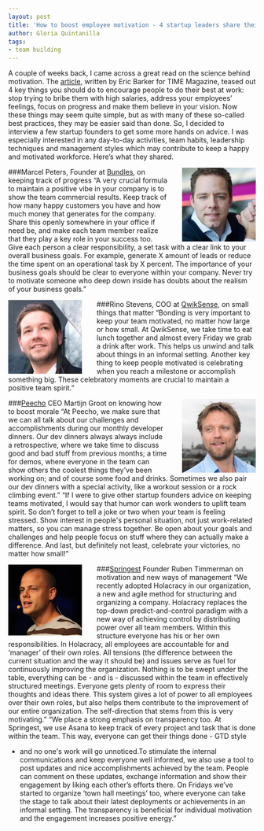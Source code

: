 ```yaml
---
layout: post
title: 'How to boost employee motivation - 4 startup leaders share their tips'
author: Gloria Quintanilla
tags:
- team building
---
```


A couple of weeks back, I came across a great read on the science behind motivation. The [article](http://time.com/53748/how-to-motivate-people-4-steps-backed-by-science/), written
by Eric Barker for TIME Magazine, teased out 4 key things you should do to encourage people to do 
their best at work: stop trying to bribe them with high salaries, address your employees’ feelings, focus 
on progress and make them believe in your vision. Now these things may seem quite simple, but as with 
many of these so-called best practices, they may be easier said than done. So, I decided to interview a 
few startup founders to get some more hands on advice. I was especially interested in any day-to-day 
activities, team habits, leadership techniques and management styles which may contribute to keep a 
happy and motivated workforce. Here’s what they shared.


<img src="/assets/images/founders/marcel_peters_bundles.jpg" alt="Marcel Peters of Bundles.nl"
style=" float: right; margin-left: 30px;">

###Marcel Peters, Founder at [Bundles](http://www.wasbundles.nl), on keeping track of progress
“A very crucial formula to maintain a positive vibe in your company is to show the team commercial
results. Keep track of how many happy customers you have and how much money that generates for the 
company. Share this openly somewhere in your office if need be, and make each team member realize 
that they play a key role in your success too. Give each person a clear responsibility, a set task with a 
clear link to your overall business goals. For example, generate X amount of leads or reduce the time 
spent on an operational task by X percent. The importance of your business goals should be clear to 
everyone within your company. Never try to motivate someone who deep down inside has doubts about 
the realism of your business goals.”

<img src="/assets/images/founders/rino_qwiksense.jpg" alt="Rino Stevens of QwikSense"
style=" float: left; margin-right: 30px;">

###Rino Stevens, COO at [QwikSense](http://www.qwiksense.com/), on small things that matter
“Bonding is very important to keep your team motivated, no matter how large or how small. At
QwikSense, we take time to eat lunch together and almost every Friday we grab a drink after work. This 
helps us unwind and talk about things in an informal setting. Another key thing to keep people motivated 
is celebrating when you reach a milestone or accomplish something big. These celebratory moments are 
crucial to maintain a positive team spirit.”

<img src="/assets/images/founders/martijn_peecho.jpg" alt="Martijn Groot of Peecho"
style=" float: right; margin-left: 30px;">

###[Peecho](http://www.peecho.com/) CEO Martijn Groot on knowing how to boost morale
“At Peecho, we make sure that we can all talk about our challenges and accomplishments during our
monthly developer dinners. Our dev dinners always always include a retrospective, where we take time 
to discuss good and bad stuff from previous months; a time for demos, where everyone in the team can 
show others the coolest things they’ve been working on; and of course some food and drinks. Sometimes 
we also pair our dev dinners with a special activity, like a workout session or a rock climbing event.” 
“If I were to give other startup founders advice on keeping teams motivated, I would say that humor 
can work wonders to uplift team spirit. So don’t forget to tell a joke or two when your team is feeling 
stressed. Show interest in people's personal situation, not just work-related matters, so you can manage 
stress together. Be open about your goals and challenges and help people focus on stuff where they 
can actually make a difference. And last, but definitely not least, celebrate your victories, no matter how 
small!”

<img src="/assets/images/founders/RubenTimmermanSpringest.jpg" alt="Ruben Timmerman of Springest"
style=" float: left; margin-right: 30px;">

###[Springest](http://www.springest.nl/) Founder Ruben Timmerman on motivation and new ways of management
“We recently adopted Holacracy in our organization, a new and agile method for structuring and
organizing a company. Holacracy replaces the top-down predict-and-control paradigm with a new way of 
achieving 
control by distributing power over all team members. Within this structure everyone has his or her own 
responsibilities. In Holacracy, all employees are accountable for and ‘manager’ of their own roles. All 
tensions (the difference between the current situation and the way it should be) and issues serve as fuel 
for continuously improving the organization. Nothing is to be swept under the table, everything can be -
and is - discussed within the team in effectively structured meetings. Everyone gets plenty of room to 
express their thoughts and ideas there. This system gives a lot of power to all employees over their own 
roles, but also helps them contribute to the improvement of our entire organization. The self-direction that 
stems from this is very motivating.”
“We place a strong emphasis on transparency too. At Springest, we use Asana to keep track of every 
project and task that is done within the team. This way, everyone can get their things done - GTD style 
- and no one's work will go unnoticed.To stimulate the internal communications and keep everyone well 
informed, we also use a tool to post updates and nice accomplishments achieved by the team. People 
can comment on these updates, exchange information and show their engagement by liking each other’s 
efforts there. On Fridays we’ve started to organize ‘town hall meetings’ too, where everyone can take the 
stage to talk about their latest deployments or achievements in an informal setting. The transparency is 
beneficial for individual motivation and the engagement increases positive energy.”